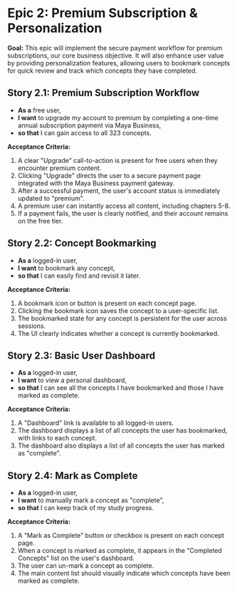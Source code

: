 # Epic 2: Premium Subscription & Personalization

**Goal:** This epic will implement the secure payment workflow for premium subscriptions, our core business objective. It will also enhance user value by providing personalization features, allowing users to bookmark concepts for quick review and track which concepts they have completed.

## Story 2.1: Premium Subscription Workflow

*   **As a** free user,
*   **I want** to upgrade my account to premium by completing a one-time annual subscription payment via Maya Business,
*   **so that** I can gain access to all 323 concepts.

**Acceptance Criteria:**
1.  A clear "Upgrade" call-to-action is present for free users when they encounter premium content.
2.  Clicking "Upgrade" directs the user to a secure payment page integrated with the Maya Business payment gateway.
3.  After a successful payment, the user's account status is immediately updated to "premium".
4.  A premium user can instantly access all content, including chapters 5-8.
5.  If a payment fails, the user is clearly notified, and their account remains on the free tier.

## Story 2.2: Concept Bookmarking

*   **As a** logged-in user,
*   **I want** to bookmark any concept,
*   **so that** I can easily find and revisit it later.

**Acceptance Criteria:**
1.  A bookmark icon or button is present on each concept page.
2.  Clicking the bookmark icon saves the concept to a user-specific list.
3.  The bookmarked state for any concept is persistent for the user across sessions.
4.  The UI clearly indicates whether a concept is currently bookmarked.

## Story 2.3: Basic User Dashboard

*   **As a** logged-in user,
*   **I want** to view a personal dashboard,
*   **so that** I can see all the concepts I have bookmarked and those I have marked as complete.

**Acceptance Criteria:**
1.  A "Dashboard" link is available to all logged-in users.
2.  The dashboard displays a list of all concepts the user has bookmarked, with links to each concept.
3.  The dashboard also displays a list of all concepts the user has marked as "complete".

## Story 2.4: Mark as Complete

*   **As a** logged-in user,
*   **I want** to manually mark a concept as "complete",
*   **so that** I can keep track of my study progress.

**Acceptance Criteria:**
1.  A "Mark as Complete" button or checkbox is present on each concept page.
2.  When a concept is marked as complete, it appears in the "Completed Concepts" list on the user's dashboard.
3.  The user can un-mark a concept as complete.
4.  The main content list should visually indicate which concepts have been marked as complete.
